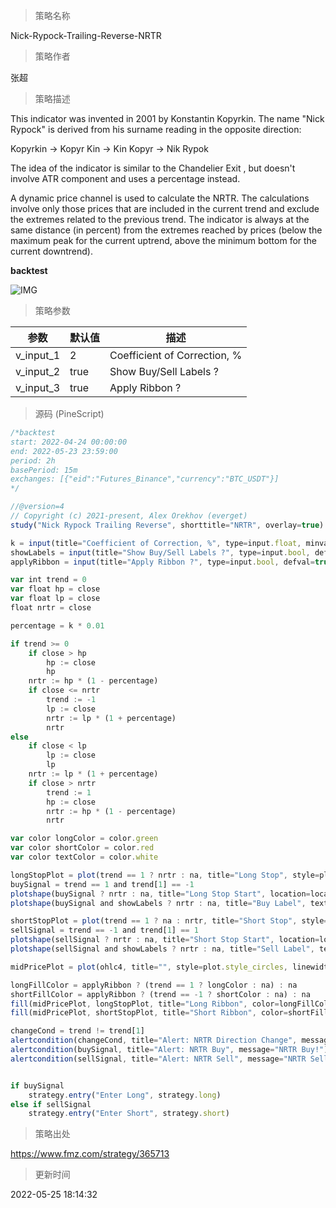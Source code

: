 
> 策略名称

Nick-Rypock-Trailing-Reverse-NRTR

> 策略作者

张超

> 策略描述

This indicator was invented in 2001 by Konstantin Kopyrkin. The name "Nick Rypock" is derived from his surname reading in the opposite direction:

Kopyrkin -> Kopyr Kin -> Kin Kopyr -> Nik Rypok

The idea of the indicator is similar to the Chandelier Exit , but doesn't involve ATR component and uses a percentage instead.

A dynamic price channel is used to calculate the NRTR. The calculations involve only those prices that are included in the current trend and exclude the extremes related to the previous trend. The indicator is always at the same distance (in percent) from the extremes reached by prices (below the maximum peak for the current uptrend, above the minimum bottom for the current downtrend).


**backtest**

 ![IMG](https://www.fmz.com/upload/asset/105233670b8ab608dba.png) 
 
 

> 策略参数



|参数|默认值|描述|
|----|----|----|
|v_input_1|2|Coefficient of Correction, %|
|v_input_2|true|Show Buy/Sell Labels ?|
|v_input_3|true|Apply Ribbon ?|


> 源码 (PineScript)

``` javascript
/*backtest
start: 2022-04-24 00:00:00
end: 2022-05-23 23:59:00
period: 2h
basePeriod: 15m
exchanges: [{"eid":"Futures_Binance","currency":"BTC_USDT"}]
*/

//@version=4
// Copyright (c) 2021-present, Alex Orekhov (everget)
study("Nick Rypock Trailing Reverse", shorttitle="NRTR", overlay=true)

k = input(title="Coefficient of Correction, %", type=input.float, minval=0, maxval=100, step=0.1, defval=2)
showLabels = input(title="Show Buy/Sell Labels ?", type=input.bool, defval=true)
applyRibbon = input(title="Apply Ribbon ?", type=input.bool, defval=true)

var int trend = 0
var float hp = close
var float lp = close
float nrtr = close

percentage = k * 0.01

if trend >= 0
	if close > hp
		hp := close
		hp
	nrtr := hp * (1 - percentage)
	if close <= nrtr
		trend := -1
		lp := close
		nrtr := lp * (1 + percentage)
		nrtr
else
	if close < lp
		lp := close
		lp
	nrtr := lp * (1 + percentage)
	if close > nrtr
		trend := 1
		hp := close
		nrtr := hp * (1 - percentage)
		nrtr

var color longColor = color.green
var color shortColor = color.red
var color textColor = color.white

longStopPlot = plot(trend == 1 ? nrtr : na, title="Long Stop", style=plot.style_linebr, linewidth=2, color=longColor)
buySignal = trend == 1 and trend[1] == -1
plotshape(buySignal ? nrtr : na, title="Long Stop Start", location=location.absolute, style=shape.circle, size=size.tiny, color=longColor, transp=0)
plotshape(buySignal and showLabels ? nrtr : na, title="Buy Label", text="Buy", location=location.absolute, style=shape.labelup, size=size.tiny, color=longColor, textcolor=textColor, transp=0)

shortStopPlot = plot(trend == 1 ? na : nrtr, title="Short Stop", style=plot.style_linebr, linewidth=2, color=shortColor)
sellSignal = trend == -1 and trend[1] == 1
plotshape(sellSignal ? nrtr : na, title="Short Stop Start", location=location.absolute, style=shape.circle, size=size.tiny, color=shortColor, transp=0)
plotshape(sellSignal and showLabels ? nrtr : na, title="Sell Label", text="Sell", location=location.absolute, style=shape.labeldown, size=size.tiny, color=shortColor, textcolor=textColor, transp=0)

midPricePlot = plot(ohlc4, title="", style=plot.style_circles, linewidth=0, display=display.none, editable=false)

longFillColor = applyRibbon ? (trend == 1 ? longColor : na) : na
shortFillColor = applyRibbon ? (trend == -1 ? shortColor : na) : na
fill(midPricePlot, longStopPlot, title="Long Ribbon", color=longFillColor)
fill(midPricePlot, shortStopPlot, title="Short Ribbon", color=shortFillColor)

changeCond = trend != trend[1]
alertcondition(changeCond, title="Alert: NRTR Direction Change", message="NRTR has changed direction!")
alertcondition(buySignal, title="Alert: NRTR Buy", message="NRTR Buy!")
alertcondition(sellSignal, title="Alert: NRTR Sell", message="NRTR Sell!")


if buySignal
    strategy.entry("Enter Long", strategy.long)
else if sellSignal
    strategy.entry("Enter Short", strategy.short)
```

> 策略出处

https://www.fmz.com/strategy/365713

> 更新时间

2022-05-25 18:14:32
